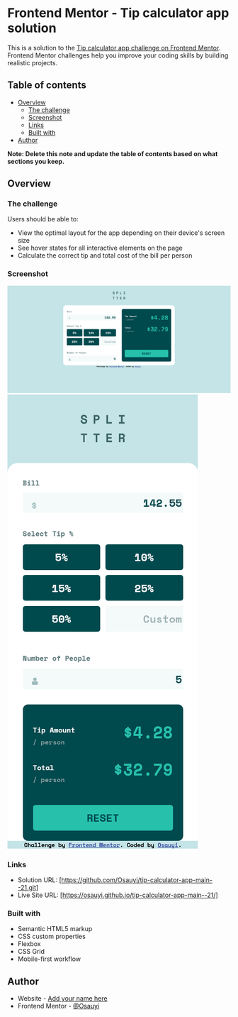 # Frontend Mentor - Tip calculator app solution

This is a solution to the [Tip calculator app challenge on Frontend Mentor](https://www.frontendmentor.io/challenges/tip-calculator-app-ugJNGbJUX). Frontend Mentor challenges help you improve your coding skills by building realistic projects.

## Table of contents

- [Overview](#overview)
  - [The challenge](#the-challenge)
  - [Screenshot](#screenshot)
  - [Links](#links)
  - [Built with](#built-with)
- [Author](#author)

**Note: Delete this note and update the table of contents based on what sections you keep.**

## Overview

### The challenge

Users should be able to:

- View the optimal layout for the app depending on their device's screen size
- See hover states for all interactive elements on the page
- Calculate the correct tip and total cost of the bill per person

### Screenshot

![](Screenshot%202022-11-08%20at%2012-18-54%20Frontend%20Mentor%20Tip%20calculator%20app.png)
![](Screenshot%202022-11-08%20at%2012-18-43%20Frontend%20Mentor%20Tip%20calculator%20app.png)

### Links

- Solution URL: [https://github.com/Osauyi/tip-calculator-app-main--21.git]
- Live Site URL: [https://osauyi.github.io/tip-calculator-app-main--21/]

### Built with

- Semantic HTML5 markup
- CSS custom properties
- Flexbox
- CSS Grid
- Mobile-first workflow

## Author

- Website - [Add your name here](https://www.your-site.com)
- Frontend Mentor - [@Osauyi](https://www.frontendmentor.io/profile/Osauyi)

